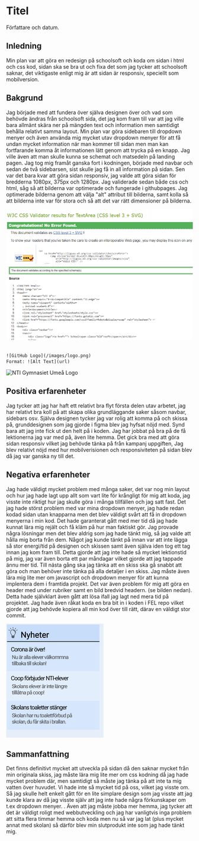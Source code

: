 # Titel

Författare och datum.

## Inledning

Min plan var att göra en redesign på schoolsoft och koda om sidan i html och css kod, sidan ska se bra ut och fixa det som jag tycker att schoolsoft saknar, det viktigaste enligt mig är att sidan är responsiv, speciellt som mobilversion.

## Bakgrund

Jag började med att fundera över själva designen över och vad som behövde ändras från schoolsoft sida, det jag kom fram till var att jag ville bara allmänt skära ner på mängden text och information men samtidigt behålla relativt samma layout. Min plan var göra sidebaren till dropdown menyer och även använda mig mycket utav dropdown menyer för att få undan mycket information när man kommer till sidan men man kan fortfarande komma åt informationen lätt genom att trycka på en knapp. Jag ville även att man skulle kunna se schemat och matsedeln på landing pagen. Jag tog mig framåt ganska fort i kodningen, började med navbar och sedan de två sidebarsen, sist skulle jag få in all information på sidan. Sen var det bara kvar att göra sidan responsiv, jag valde att göra sidan för bredderna 1080px, 375px och 1280px. Jag validerade sedan både css och html, såg så att bilderna var optimerade och fungerade i githubpages. Jag optimerade bilderna genom att välja "alt" attribut till bilderna, samt kolla så att bilderna inte var för stora och så att det var rätt dimensioner på bilderna.


![cssvalidering](../css.PNG)
![htmlvalidering](../html.PNG)
```

![GitHub Logo](/images/logo.png)
Format: ![Alt Text](url)
```

![NTI Gymnasiet Umeå Logo](https://raw.githubusercontent.com/jensnti/Webbprojekt/master/mallar/nti_logo_white_umea.svg)

## Positiva erfarenheter

Jag tycker att jag har haft ett relativt bra flyt första delen utav arbetet, jag har relativt bra koll på att skapa olika grundläggande saker såsom navbar, sidebars osv. Själva designen tycker jag var rolig att komma på och skissa på, grunddesignen som jag gjorde i figma blev jag hyfsat nöjd med. Synd bara att jag inte fick ut den helt på i koden. Jag har jobbat på bra på de få lektionerna jag var med på, även lite hemma. Det gick bra med att göra sidan responsiv vilket jag behövde tänka på från kampanj uppgiften, Jag blev relativt nöjd med hur mobilverisionen och  responsiviteten på sidan blev då jag var ganska ny till det.

## Negativa erfarenheter

Jag hade väldigt mycket problem med många saker, det var nog min layout och hur jag hade lagt upp allt som vart lite för krångligt för mig att koda, jag visste inte riktigt hur jag skulle göra i många tillfällen och jag satt fast. Det jag hade störst problem med var mina dropdown menyer, jag hade redan kodad sidan utan knapparna men det blev väldigt svårt att få in dropdown menyerna i min kod. Det hade garanterat gått med mer tid då jag hade kunnat lära mig rejält och få kläm på hur man faktiskt gör. Jag provade några lösningar men det blev aldrig som jag hade tänkt mig, så jag valde att hålla mig borta från dem. Något jag kunde tänkt på innan var att inte lägga så stor energi/tid på designen och skissen samt även själva iden tog ett tag innan jag kom fram till. Detta gjorde att jag inte hade så mycket lektionstid på mig, jag var även borta ett par måndagar vilket gjorde att jag tappade ännu mer tid. Till nästa gång ska jag tänka att en skiss ska gå snabbt att göra och man behöver inte tänka på alla detaljer i en skiss. Jag måste även lära mig lite mer om javascript och dropdown menyer för att kunna implentera dem i framtida projekt. Det var även problem för mig att göra en header med under rubriker samt en bild bredvid headern. (se bilden nedan). Detta hade självklart även gått att lösa ifall jag lagt ned mera tid på projektet. Jag hade även råkat koda en bra bit in i koden i FEL repo vilket gjorde att jag behövde kopiera all min kod över till rätt, därav en väldigt stor commit. 

![Figmaexempel](../figma.PNG)

## Sammanfattning

Det finns definitivt mycket att utveckla på sidan då den saknar mycket från min originala skiss, jag måste lära mig lite mer om css kodning då jag hade mycket problem där, men samtidigt så måste jag tänka på att inte ta mig vatten över huvudet. Vi hade inte så mycket tid på oss, vilket jag visste om. Så jag skulle helt enkelt gått för en lite simplare design som jag visste att jag kunde klara av då jag visste själv att jag inte hade några förkunskaper om t.ex dropdown menyer. . Även att jag måste jobba mer hemma, jag tycker att det är väldigt roligt med webbutveckling och jag har vanligtvis inga problem att sitta flera timmar hemma och koda men nu så var jag lat (plus mycket annat med skolan) så därför blev min slutprodukt inte som jag hade tänkt mig. 